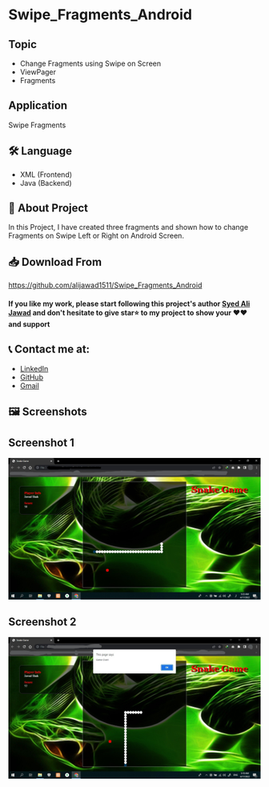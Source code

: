 # Swipe_Fragments_Android

## Topic
- Change Fragments using Swipe on Screen
- ViewPager
- Fragments

## Application
Swipe Fragments

## 🛠️ Language
- XML   (Frontend)
- Java  (Backend)

## 📝 About Project
In this Project, I have created three fragments and shown how to change Fragments on Swipe Left or Right on Android Screen.

## 📥 Download From
https://github.com/alijawad1511/Swipe_Fragments_Android

#### If you like my work, please start following this project's author [Syed Ali Jawad](https://github.com/alijawad1511) and don't hesitate to give star⭐ to my project to show your ❤️❤️ and support

## 📞 Contact me at:
- [LinkedIn](https://www.linkedin.com/in/alijawad1511)
- [GitHub](https://github.com/alijawad1511)
- [Gmail](mailto:jawad.bukhari1511@gmail.com)


## 🖼️ Screenshots

## Screenshot 1
<img src="https://github.com/alijawad1511/Snake-Game/blob/main/images/Sample%20Image%201.jpg" width="900" />

## Screenshot 2
<img src="https://github.com/alijawad1511/Snake-Game/blob/main/images/Sample%20Image%202.jpg" width="900" />

